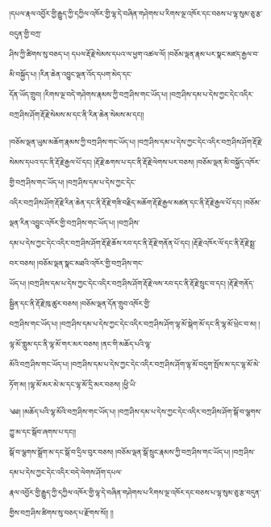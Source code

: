 ﻿  
།དཔལ་རྣལ་འབྱོར་གྱི་རྒྱུད་ཀྱི་དཀྱིལ་འཁོར་གྱི་ལྷ་དེ་བཞིན་གཤེགས་པ་རིགས་ལྔ་འཁོར་དང་བཅས་པ་ལྷ་སུམ་ཅུ་རྩ་བདུན་གྱི་བཀྲ་  
ཤིས་ཀྱི་ཚིགས་སུ་བཅད་པ། དཔལ་རྡོ་རྗེ་སེམས་དཔའ་ལ་ཕྱག་འཚལ་ལོ། །བཅོམ་ལྡན་རྣམ་པར་སྣང་མཛད་རྒྱལ་བ་མི་བསྐྱོད་པ། །རིན་ཆེན་འབྱུང་ལྡན་འོད་དཔག་མེད་དང་  
དོན་ཡོད་གྲུབ། །རིགས་ལྔ་བདེ་གཤེགས་རྣམས་ཀྱི་བཀྲ་ཤིས་གང་ཡོད་པ། །བཀྲ་ཤིས་དམ་པ་དེས་ཀྱང་དེང་འདིར་བཀྲ་ཤིས་ཤོག་རྡོ་རྗེ་སེམས་མ་དང་ནི་རིན་ཆེན་སེམས་མ་དང།།  
  
།བཅོམ་ལྡན་ཡུམ་མཆོག་རྣམས་ཀྱི་བཀྲ་ཤིས་གང་ཡོད་པ། །བཀྲ་ཤིས་དམ་པ་དེས་ཀྱང་དེང་འདིར་བཀྲ་ཤིས་ཤོག་རྡོ་རྗེ་  
སེམས་དཔའ་དང་ནི་རྡོ་རྗེ་རྒྱལ་པོ་དང། །རྡོ་རྗེ་ཆགས་པ་དང་ནི་རྡོ་རྗེ་ལེགས་པར་བཅས། །བཅོམ་ལྡན་མི་བསྐྱོད་འཁོར་གྱི་བཀྲ་ཤིས་གང་ཡོད་པ། །བཀྲ་ཤིས་དམ་པ་དེས་ཀྱང་དེང་  
འདིར་བཀྲ་ཤིས་ཤོག་རྡོ་རྗེ་རིན་ཆེན་དང་ནི་རྡོ་རྗེ་གཟི་བརྗིད་མཆོག་རྡོ་རྗེ་རྒྱལ་མཚན་དང་ནི་རྡོ་རྗེ་རྒྱལ་པོ་དང། །བཅོམ་ལྡན་རིན་འབྱུང་འཁོར་གྱི་བཀྲ་ཤིས་གང་ཡོད་པ། །བཀྲ་ཤིས་  
དམ་པ་དེས་ཀྱང་དེང་འདིར་བཀྲ་ཤིས་ཤོག་རྡོ་རྗེ་ཆོས་རབ་དང་ནི་རྡོ་རྗེ་གནོན་པོ་དང། །རྡོ་རྗེ་འཁོར་ལོ་དང་ནི་རྡོ་རྗེ་སྨྲ་བར་བཅས། །བཅོམ་ལྡན་སྣང་མཐའི་འཁོར་གྱི་བཀྲ་ཤིས་གང་  
ཡོད་པ། །བཀྲ་ཤིས་དམ་པ་དེས་ཀྱང་དེང་འདིར་བཀྲ་ཤིས་ཤོག་རྡོ་རྗེ་ལས་རབ་དང་ནི་རྡོ་རྗེ་སྲུང་བ་དང། །རྡོ་རྗེ་གནོད་སྦྱིན་དང་ནི་རྡོ་རྗེ་ཁུ་ཚུར་བཅས། །བཅོམ་ལྡན་དོན་གྲུབ་འཁོར་གྱི་  
བཀྲ་ཤིས་གང་ཡོད་པ། །བཀྲ་ཤིས་དམ་པ་དེས་ཀྱང་དེང་འདིར་བཀྲ་ཤིས་ཤོག་ལྷ་མོ་སྒེག་མོ་དང་ནི་ལྷ་མོ་ཕྲེང་བ་མ། །ལྷ་མོ་གླུམ་དང་ནི་ལྷ་མོ་གར་མར་བཅས། །ནང་གི་མཆོད་པའི་ལྷ་  
མོའི་བཀྲ་ཤིས་གང་ཡོད་པ། །བཀྲ་ཤིས་དམ་པ་དེས་ཀྱང་དེང་འདིར་བཀྲ་ཤིས་ཤོག་ལྷ་མོ་བདུག་སྤོས་མ་དང་ལྷ་མོ་མེ་ཏོག་མ། །ལྷ་མོ་མར་མེ་མ་དང་ལྷ་མོ་དྲི་མར་བཅས། །ཕྱི་ཡི་  
  
  
༄༅། །མཆོད་པའི་ལྷ་མོའི་བཀྲ་ཤིས་གང་ཡོད་པ། །བཀྲ་ཤིས་དམ་པ་དེས་ཀྱང་དེང་འདིར་བཀྲ་ཤིས་ཤོག་སྒོ་བ་ལྕགས་ཀྱུ་མ་དང་སྒོབ་ཞགས་པ་དང།།  
སྒོ་བ་ལྕགས་སྒྲོག་མ་དང་སྒོ་བ་དྲིལ་བུར་བཅས། །བཅོམ་ལྡན་སྒོ་སྲུང་རྣམས་ཀྱི་བཀྲ་ཤིས་གང་ཡོད་པ། །བཀྲ་ཤིས་དམ་པ་དེས་ཀྱང་དེང་འདིར་བདེ་ལེགས་ཤོག་དཔལ་  
རྣལ་འབྱོར་གྱི་རྒྱུད་ཀྱི་དཀྱིལ་འཁོར་གྱི་ལྷ་དེ་བཞིན་གཤེགས་པ་རིགས་ལྔ་འཁོར་དང་བཅས་པ་ལྷ་སུམ་ཅུ་རྩ་བདུན་གྱིས་བཀྲ་ཤིས་ཚིགས་སུ་བཅད་པ་རྫོགས་སོ།། །།  
  
  
